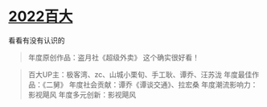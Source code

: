 # [2022百大](https://github.com/noteMay/blog/issues/22)

看看有没有认识的

> 年度原创作品：盗月社《超级外卖》
这个确实很好看！

> 百大UP主：极客湾、zc、山城小栗旬、手工耿、谭乔、汪苏泷
> 年度最佳作品：《二舅》
> 年度社会贡献：谭乔《谭谈交通》、拉宏桑
> 年度潮流影响力：影视飓风
> 年度多元创新：影视飓风